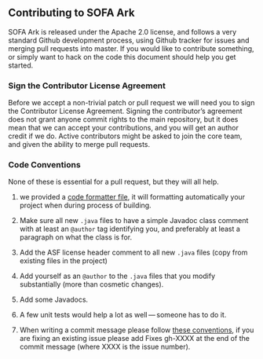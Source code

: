 
## Contributing to SOFA Ark
SOFA Ark is released under the Apache 2.0 license, and follows a very
standard Github development process, using Github tracker for issues and
merging pull requests into master. If you would like to contribute something, 
or simply want to hack on the code this document should help you get started.

### Sign the Contributor License Agreement
Before we accept a non-trivial patch or pull request we will need you to 
sign the Contributor License Agreement. Signing the contributor’s agreement 
does not grant anyone commit rights to the main repository, but it does mean 
that we can accept your contributions, and you will get an author credit if 
we do. Active contributors might be asked to join the core team, and given 
the ability to merge pull requests.

### Code Conventions
None of these is essential for a pull request, but they will all help. 

1. we provided a [code formatter file](./Formatter.xml), it will formatting
automatically your project when during process of building.

2. Make sure all new `.java` files to have a simple Javadoc class comment 
with at least an `@author` tag identifying you, and preferably at least a 
paragraph on what the class is for.

3. Add the ASF license header comment to all new `.java` files (copy from existing files in the project)

4. Add yourself as an `@author` to the `.java` files that you modify substantially (more than cosmetic changes).

5. Add some Javadocs.

6. A few unit tests would help a lot as well — someone has to do it.

7. When writing a commit message please follow [these conventions](https://tbaggery.com/2008/04/19/a-note-about-git-commit-messages.html), if 
you are fixing an existing issue please add Fixes gh-XXXX at the end 
of the commit message (where XXXX is the issue number).
